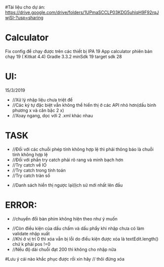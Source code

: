 #Tài liệu cho dự án: https://drive.google.com/drive/folders/1UPmaSCCLP03KDG5uhlqH9F92rqJwjSI-?usp=sharing

# Calculator
Fix config để chạy được trên các thiết bị IPA 19
App calculator phiên bản chạy 19 ( Kitkat 4.4)
Gradle 3.3.2
minSdk 19
target sdk 28

# UI:
15/3/2019
 - //Xử lý nhập liệu chưa triệt để
 - //Các ký tự đặc biệt vẫn không thể hiển thị ở các API nhỏ hơn(dấu bình phương x và căn bậc 2 x)
 - //Xoay ngang, dọc với 2 .xml khác nhau


# TASK
 - //Đối với các chuỗi phép tính không hợp lệ thì phải thông báo là chuỗi tính không hợp lệ
 - //Đối với phần try catch phải rõ rang và minh bạch hơn
 - //Try catch về IO
 - //Try catch trong tính toán
 - //Try catch tràn số
 + //Danh sách hiển thị ngược lại(lịch sử mới nhất lên đầu

# ERROR:
 + //chuyển đổi bàn phím không hiện theo như ý muốn
 - //Còn điều kiện của dấu chấm và dấu phẩy khi nhập chưa có làm validate nhập xuất
 - //Khi ở vị trí 0 thì xóa vẫn bị lỗi do điều kiện được xóa là textEdit.length() chứ k phải pos !=0
 - //Nếu độ dài chuỗi đạt 200 thì không cho nhập nữa

#Lưu ý cái nào khắc phục được rồi xin hãy // thôi đừng xóa
